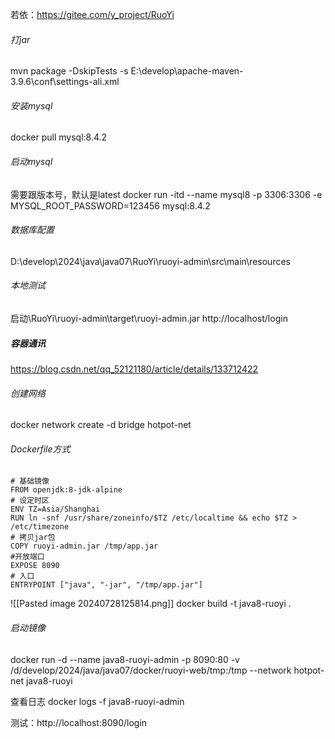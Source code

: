 若依：https://gitee.com/y_project/RuoYi
###### 打jar
mvn package -DskipTests -s E:\develop\apache-maven-3.9.6\conf\settings-ali.xml

###### 安装mysql
docker pull mysql:8.4.2
###### 启动mysql
需要跟版本号，默认是latest
docker run -itd --name mysql8 -p 3306:3306 -e MYSQL_ROOT_PASSWORD=123456 mysql:8.4.2

###### 数据库配置
D:\develop\2024\java\java07\RuoYi\ruoyi-admin\src\main\resources

###### 本地测试
启动\RuoYi\ruoyi-admin\target\ruoyi-admin.jar
http://localhost/login


##### 容器通讯
https://blog.csdn.net/qq_52121180/article/details/133712422
###### 创建网络
docker network create -d bridge hotpot-net

###### Dockerfile方式
```
# 基础镜像
FROM openjdk:8-jdk-alpine
# 设定时区
ENV TZ=Asia/Shanghai
RUN ln -snf /usr/share/zoneinfo/$TZ /etc/localtime && echo $TZ > /etc/timezone
# 拷贝jar包
COPY ruoyi-admin.jar /tmp/app.jar
#开放端口
EXPOSE 8090
# 入口
ENTRYPOINT ["java", "-jar", "/tmp/app.jar"]

```
![[Pasted image 20240728125814.png]]
docker build -t java8-ruoyi  .
###### 启动镜像
docker run -d --name java8-ruoyi-admin -p 8090:80 -v /d/develop/2024/java/java07/docker/ruoyi-web/tmp:/tmp --network hotpot-net java8-ruoyi 

查看日志
docker logs -f java8-ruoyi-admin

测试：http://localhost:8090/login